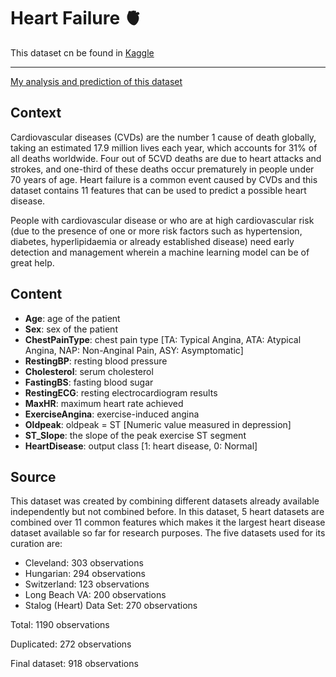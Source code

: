 <h1>Heart Failure 🫀</h1>

<span>This dataset cn be found in <a href="">Kaggle</a></span>

<hr>
<p><a href="https://github.com/FabricioMacena/Data_Analysis/blob/main/Heart%20Failure/heart_failure.ipynb">My analysis and prediction of this dataset</a></p>

<h2>Context</h2>
<p>Cardiovascular diseases (CVDs) are the number 1 cause of death globally, taking an estimated 17.9 million lives each year, which accounts for 31% of all deaths worldwide. Four out of 5CVD deaths are due to heart attacks and strokes, and one-third of these deaths occur prematurely in people under 70 years of age. Heart failure is a common event caused by CVDs and this dataset contains 11 features that can be used to predict a possible heart disease.</p>

<p>People with cardiovascular disease or who are at high cardiovascular risk (due to the presence of one or more risk factors such as hypertension, diabetes, hyperlipidaemia or already established disease) need early detection and management wherein a machine learning model can be of great help.</p>

<h2>Content</h2>
<ul>
  <li><strong>Age</strong>: age of the patient</li>
  <li><strong>Sex</strong>: sex of the patient</li>
  <li><strong>ChestPainType</strong>: chest pain type [TA: Typical Angina, ATA: Atypical Angina, NAP: Non-Anginal Pain, ASY: Asymptomatic]</li>
  <li><strong>RestingBP</strong>: resting blood pressure</li>
  <li><strong>Cholesterol</strong>: serum cholesterol</li>
  <li><strong>FastingBS</strong>: fasting blood sugar</li>
  <li><strong>RestingECG</strong>: resting electrocardiogram results</li>
  <li><strong>MaxHR</strong>: maximum heart rate achieved</li>
  <li><strong>ExerciseAngina</strong>: exercise-induced angina</li>
  <li><strong>Oldpeak</strong>: oldpeak = ST [Numeric value measured in depression]</li>
  <li><strong>ST_Slope</strong>: the slope of the peak exercise ST segment</li>
  <li><strong>HeartDisease</strong>: output class [1: heart disease, 0: Normal]</li>
</ul>

<h2>Source</h2>
<p>This dataset was created by combining different datasets already available independently but not combined before. In this dataset, 5 heart datasets are combined over 11 common features which makes it the largest heart disease dataset available so far for research purposes. The five datasets used for its curation are:</p>

<ul>
  <li>Cleveland: 303 observations</li>
  <li>Hungarian: 294 observations</li>
  <li>Switzerland: 123 observations</li>
  <li>Long Beach VA: 200 observations</li>
  <li>Stalog (Heart) Data Set: 270 observations</li>
</ul>

<p>Total: 1190 observations</p>
<p>Duplicated: 272 observations</p>

<p>Final dataset: 918 observations</p>
